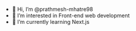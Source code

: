 - 👋 Hi, I’m @prathmesh-mhatre98
- 👀 I’m interested in Front-end web development
- 🌱 I’m currently learning Next.js

<!---
prathmesh-mhatre98/prathmesh-mhatre98 is a ✨ special ✨ repository because its `README.md` (this file) appears on your GitHub profile.
You can click the Preview link to take a look at your changes.
--->
